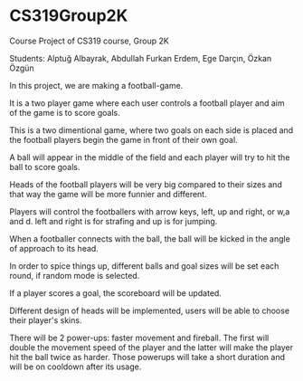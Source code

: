 # CS319Group2K
Course Project of CS319 course, Group 2K

Students: Alptuğ Albayrak,    Abdullah Furkan Erdem,    Ege Darçın,    Özkan Özgün

In this project, we are making a football-game.

It is a two player game where each user controls a football player and aim of the game is to score goals.

This is a two dimentional game, where two goals on each side is placed and the football players begin the game in front of their own goal.

A ball will appear in the middle of the field and each player will try to hit the ball to score goals. 

Heads of the football players will be very big compared to their sizes and that way the game will be more funnier and different.

Players will control the footballers with arrow keys, left, up and right, or w,a and d. left and right is for strafing and up is for jumping.

When a footballer connects with the ball, the ball will be kicked in the angle of approach to its head.

In order to spice things up, different balls and goal sizes will be set each round, if random mode is selected.

If a player scores a goal, the scoreboard will be updated.

Different design of heads will be implemented, users will be able to choose  their player's skins.

There will be 2 power-ups: faster movement and fireball. The first will double the movement speed of the player and the latter
will make the player hit the ball twice as harder. Those powerups will take a short duration and will be on cooldown after
its usage.
